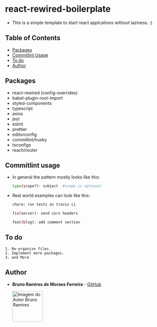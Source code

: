 # react-rewired-boilerplate

- This is a simple template to start react applcations without laziness. :)

## Table of Contents

- [Packages](#packages)
- [Commitlint Usage](#commitlint-usage)
- [To do](#to-do)
- [Author](#author)

## Packages

  - react-rewired (config-overrides)
  - babel-plugin-root-import
  - styled-components
  - typescript
  - axios
  - jest
  - eslint
  - prettier
  - editorconfig
  - commitlint/husky
  - tsconfigs
  - reach/router

## Commitlint usage

- In general the pattern mostly looks like this:

  ```bash
  type(scope?): subject  #scope is optional
  ```

- Real world examples can look like this:

  ```bash
  chore: run tests on travis ci
  ```

  ```bash
  fix(server): send cors headers
  ```

  ```bash
  feat(blog): add comment section
  ```

## To do

  ```
  1. Re-organize files.
  2. Implement more packages.
  3. and More
  ```


## Author

* **Bruno Ramires de Moraes Ferreira** -  [GitHub](https://github.com/brunormferreira)

  <a href="https://github.com/brunormferreira">
    <img
    alt="Imagem do Autor Bruno Ramires" src="https://avatars0.githubusercontent.com/u/35575092?s=460&v=4" width="100">
  </a>
